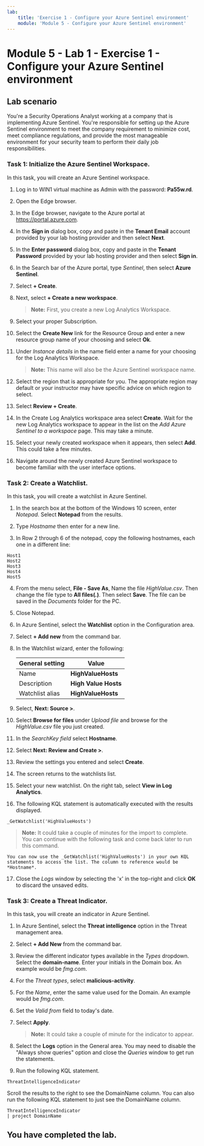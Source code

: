 ```yaml
---
lab:
    title: 'Exercise 1 - Configure your Azure Sentinel environment'
    module: 'Module 5 - Configure your Azure Sentinel environment'
---
```


# Module 5 - Lab 1 - Exercise 1 - Configure your Azure Sentinel environment

## Lab scenario

You're a Security Operations Analyst working at a company that is implementing Azure Sentinel. You're responsible for setting up the Azure Sentinel environment to meet the company requirement to minimize cost, meet compliance regulations, and provide the most manageable environment for your security team to perform their daily job responsibilities.


### Task 1: Initialize the Azure Sentinel Workspace.

In this task, you will create an Azure Sentinel workspace.

1. Log in to WIN1 virtual machine as Admin with the password: **Pa55w.rd**.  

2. Open the Edge browser.

3. In the Edge browser, navigate to the Azure portal at https://portal.azure.com.

4. In the **Sign in** dialog box, copy and paste in the **Tenant Email** account provided by your lab hosting provider and then select **Next**.

5. In the **Enter password** dialog box, copy and paste in the **Tenant Password** provided by your lab hosting provider and then select **Sign in**.

6. In the Search bar of the Azure portal, type *Sentinel*, then select **Azure Sentinel**.

7. Select **+ Create**.

8. Next, select **+ Create a new workspace**.

    >**Note:** First, you create a new Log Analytics Workspace.

9. Select your proper Subscription.

10. Select the **Create New** link for the Resource Group and enter a new resource group name of your choosing and select **Ok**.

11. Under *Instance details* in the name field enter a name for your choosing for the Log Analytics Workspace.

    >**Note:** This name will also be the Azure Sentinel workspace name.

12. Select the region that is appropriate for you. The appropriate region may default or your instructor may have specific advice on which region to select.  

13. Select **Review + Create**.

14. In the Create Log Analytics workspace area select **Create**. Wait for the new Log Analytics workspace to appear in the list on the *Add Azure Sentinel to a workspace* page.  This may take a minute.

15. Select your newly created workspace when it appears, then select **Add**. This could take a few minutes.

16. Navigate around the newly created Azure Sentinel workspace to become familiar with the user interface options.


### Task 2: Create a Watchlist.

In this task, you will create a watchlist in Azure Sentinel.

1. In the search box at the bottom of the Windows 10 screen, enter *Notepad*.  Select **Notepad** from the results.

2. Type *Hostname* then enter for a new line.

3. In Row 2 through 6 of the notepad, copy the following hostnames, each one in a different line:

```Notepad
Host1
Host2
Host3
Host4
Host5
```

4. From the menu select, **File - Save As**, Name the file *HighValue.csv*.  Then change the file type to **All files(*.*)**.  Then select **Save**.  The file can be saved in the *Documents* folder for the PC.

5. Close Notepad.

6. In Azure Sentinel, select the **Watchlist** option in the Configuration area.

7. Select **+ Add new** from the command bar.

8. In the Watchlist wizard, enter the following:

    |General setting|Value|
    |---|---|
    |Name|**HighValueHosts**|
    |Description|**High Value Hosts**|
    |Watchlist alias|**HighValueHosts**|

9. Select, **Next: Source >**.

10. Select **Browse for files** under *Upload file* and browse for the *HighValue.csv* file you just created.

11. In the *SearchKey field* select **Hostname**.

12. Select **Next: Review and Create >**.

13. Review the settings you entered and select **Create**.

14. The screen returns to the watchlists list.

15. Select your new watchlist.  On the right tab, select **View in Log Analytics**.

16. The following KQL statement is automatically executed with the results displayed.

```KQL
_GetWatchlist('HighValueHosts')
```

>**Note:** It could take a couple of minutes for the import to complete. You can continue with the following task and come back later to run this command.

    You can now use the _GetWatchlist('HighValueHosts') in your own KQL statements to access the list. The column to reference would be *Hostname*.

17. Close the *Logs* window by selecting the 'x' in the top-right and click **OK** to discard the unsaved edits.


### Task 3: Create a Threat Indicator.

In this task, you will create an indicator in Azure Sentinel.

1. In Azure Sentinel, select the **Threat intelligence** option in the Threat management area.

2. Select **+ Add New** from the command bar.

3. Review the different indicator types available in the *Types* dropdown. Select the **domain-name**. Enter your initials in the Domain box. An example would be *fmg.com*.

4. For the *Threat types*, select **malicious-activity**.

5. For the *Name*, enter the same value used for the Domain. An example would be *fmg.com*.

6. Set the *Valid from* field to today's date.

7. Select **Apply**.

    >**Note:** It could take a couple of minute for the indicator to appear.

8. Select the **Logs** option in the General area. You may need to disable the "Always show queries" option and close the *Queries* window to get run the statements.

9. Run the following KQL statement.

```KQL
ThreatIntelligenceIndicator
```
Scroll the results to the right to see the DomainName column. You can also run the following KQL statement to just see the DomainName column.  

```KQL
ThreatIntelligenceIndicator
| project DomainName
```

## You have completed the lab.
